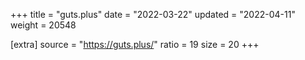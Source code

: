 +++
title = "guts.plus"
date = "2022-03-22"
updated = "2022-04-11"
weight = 20548

[extra]
source = "https://guts.plus/"
ratio = 19
size = 20
+++
